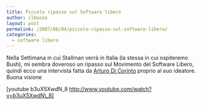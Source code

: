 ```yaml
---
title: Piccolo ripasso sul Software libero
author: ilbonzo
layout: post
permalink: /2007/06/04/piccolo-ripasso-sul-software-libero/
categories:
  - software libero
---
```

Nella Settimana in cui Stallman verrà in Italia (la stessa in cui ospiteremo Bush), mi sembra doveroso un ripasso sul Movimento del Software Libero, quindi ecco una intervista fatta da [Arturo Di Corinto][1] proprio al suo ideatore.  
Buona visione

[youtube b3uX5XwdN\_8 http://www.youtube.com/watch?v=b3uX5XwdN\_8] 

<div class='kindleWidget kindleLight' >
  
</div>



 [1]: http://www.dicorinto.it/info/
